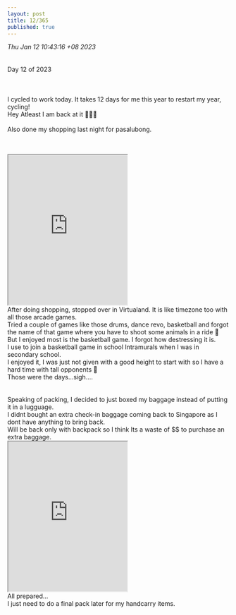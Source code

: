 ```yaml
---
layout: post
title: 12/365
published: true
---
```

_Thu Jan 12 10:43:16 +08 2023_
<br>
<br>
<br>
Day 12 of 2023
<br>
<br>
<br>
<br>
I cycled to work today. It takes 12 days for me this year to restart my year, cycling!
<br>
Hey Atleast I am back at it 🤷🏻‍♀️
<br>
<br>
Also done my shopping last night for pasalubong.  
<br>
<!--more-->
<br>
<iframe src="https://drive.google.com/file/d/1gymvuak0YYMMZxdhiQPJy_-9_1QJ9edy/preview" width="270" height="340" allow="autoplay"></iframe>
<br>
After doing shopping, stopped over in Virtualand. It is like timezone too with all those arcade games. 
<br>
Tried a couple of games like those drums, dance revo, basketball and forgot the name of that game where you have to shoot some animals in a ride 🤔  
<br>
But I enjoyed most is the basketball game. I forgot how destressing it is.
<br>
I use to join a basketball game in school Intramurals when I was in secondary school.
<br>
I enjoyed it, I was just not given with a good height to start with so I have a hard time with tall opponents 🥲
<br>
Those were the days...sigh....
<br>
<br>
<br>
Speaking of packing, I decided to just boxed my baggage instead of putting it in a lugguage.
<br>
I didnt bought an extra check-in baggage coming back to Singapore as I dont have anything to bring back. 
<br>
Will be back only with backpack so I think Its a waste of $$ to purchase an extra baggage.
<br>
<iframe src="https://drive.google.com/file/d/1wLya3LQ5F2Vi2XPo2LZv2yTsHoFL3odw/preview" width="270" height="340" allow="autoplay"></iframe>
<br>
All prepared...
<br>
I just need to do a final pack later for my handcarry items.



